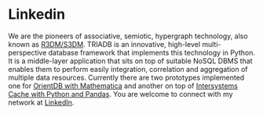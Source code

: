 # Linkedin

We are the pioneers of associative, semiotic, hypergraph technology, also known as [R3DM/S3DM][3]. TRIADB is an innovative, high-level multi-perspective database framework that implements this technology in Python. It is a middle-layer application that sits on top of suitable NoSQL DBMS that enables them to perform easily integration, correlation and aggregation of multiple data resources. Currently there are two prototypes implemented one for [OrientDB with Mathematica][1] and another on top of [Intersystems Cache with Python and Pandas][2]. You are welcome to connect with my network at [LinkedIn][4].


[1]: https://healiseu.github.io/r3dm_project/post000109/
[2]: https://community.intersystems.com/post/triadb-associative-semiotic-hypergraph-database-framework-intersystems-cache-python-pandas
[3]: http://healis.eu/r3dm_project/post000107/
[4]: https://www.linkedin.com/in/athanassios/
